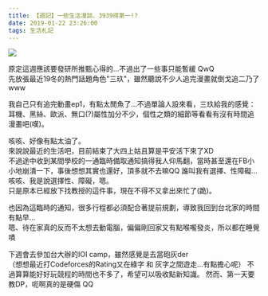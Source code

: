 ```yaml
---
title: 【週記】一些生活漫談、3939得第一!?
date: 2019-01-22 23:26:00
tags: 生活札記
---
```


![](https://pbs.twimg.com/media/Dw8dzwQUwAA5vZv.jpg:large)

原定這週應該要發研所推甄心得的...不過出了一些事只能暫緩 QwQ  
先放張最近19冬的熱門話題角色"三玖"，雖然聽說不少人追完漫畫就倒戈追二乃了www  
<!--more-->
我自己只有追完動畫ep1，有點太閒魚了...不過單論人設來看，三玖給我的感覺：耳機、黑絲、歐派、無口(?)屬性加分不少，個性之類的細節等看看有沒有時間追漫畫吧(嘆)。


咳咳、好像有點太油了。  
來說說最近的生活吧，目前結束了大四上姑且算是平安活下來了XD  
不過途中收到某間學校的一通臨時備取通知搞得我人仰馬翻，當時甚至還在FB小小地崩潰一下，事後想想其實也還好，頂多就不去嘛QQ 誰叫我有選擇、性障礙...  咳咳、我是說選擇性、障礙，嗯。  
只是原本已經放下找教授的這件事，現在不得不又拿出來忙了(跪)。

也因為這臨時的通知，很多行程都必須配合著提前規劃，導致我回到台北家的時間有點早...  
嗯、待在家真的反而不太想去動電腦，偏偏剛回家又有點喉嚨發炎，所以都在睡覺 嘖


下週會去參加台大辦的IOI camp，雖然感覺是去當砲灰der  
（想想最近打Codeforces的Rating又在綠字 和 灰字之間遊走...有點擔心呢）
不過算算能好好玩競程的時間也不多了，希望可以吸收點新知識。 
然而、第一天要教DP，呃啊真的是硬傷 QQ 
